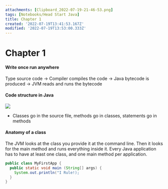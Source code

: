 ```yaml
---
attachments: [Clipboard_2022-07-19-21-46-53.png]
tags: [Notebooks/Head Start Java]
title: Chapter 1
created: '2022-07-19T13:41:53.167Z'
modified: '2022-07-19T13:53:00.333Z'
---
```


# Chapter 1

#### Write once run anywhere
Type source code -> Compiler compiles the code -> Java bytecode is produced -> JVM reads and runs the bytecode

#### Code structure in Java
![](@attachment/Clipboard_2022-07-19-21-46-53.png)

- Classes go in the source file, methods go in classes, statements go in methods

#### Anatomy of a class
The JVM looks at the class you provide it at the command line. Then it looks for the main method and runs everything inside it. Every Java application has to have at least one class, and one main method per application.
```java
public class MyFirstApp {
  public static void main (String[] args) {
    System.out.println("I Rule!);
  }
}
```
